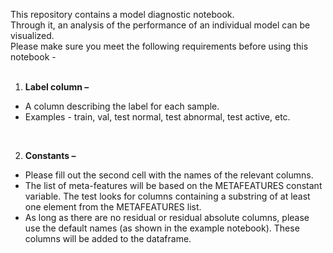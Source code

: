 <p>This repository contains a model diagnostic notebook.<br />
Through it, an analysis of the performance of an individual model can be visualized.<br />
Please make sure you meet the following requirements before using this notebook -<br />
&nbsp;</p>

<ol>
	<li><strong>Label column &ndash;</strong></li>
</ol>

<ul>
	<li>A column describing the label for each sample.</li>
	<li>Examples - train, val, test normal, test abnormal, test active, etc.</li>
</ul>

<p>&nbsp;</p>

<ol start="2">
	<li><strong>Constants &ndash;</strong></li>
</ol>

<ul>
	<li>Please fill out the second cell with the names of the relevant columns.</li>
	<li>The list of meta-features will be based on the METAFEATURES constant variable. The test looks for columns containing a substring of at least one element from the METAFEATURES list.</li>
	<li>As long as there are no residual or residual absolute columns, please use the default names (as shown in the example notebook). These columns will be added to the dataframe.</li>
</ul>
